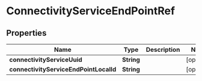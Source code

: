 
# ConnectivityServiceEndPointRef

## Properties
Name | Type | Description | Notes
------------ | ------------- | ------------- | -------------
**connectivityServiceUuid** | **String** |  |  [optional]
**connectivityServiceEndPointLocalId** | **String** |  |  [optional]



